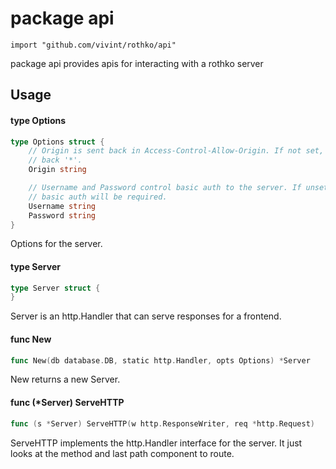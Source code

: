 # package api

`import "github.com/vivint/rothko/api"`

package api provides apis for interacting with a rothko server

## Usage

#### type Options

```go
type Options struct {
	// Origin is sent back in Access-Control-Allow-Origin. If not set, sends
	// back '*'.
	Origin string

	// Username and Password control basic auth to the server. If unset, no
	// basic auth will be required.
	Username string
	Password string
}
```

Options for the server.

#### type Server

```go
type Server struct {
}
```

Server is an http.Handler that can serve responses for a frontend.

#### func  New

```go
func New(db database.DB, static http.Handler, opts Options) *Server
```
New returns a new Server.

#### func (*Server) ServeHTTP

```go
func (s *Server) ServeHTTP(w http.ResponseWriter, req *http.Request)
```
ServeHTTP implements the http.Handler interface for the server. It just looks at
the method and last path component to route.
